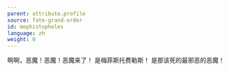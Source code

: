 ```yaml
---
parent: attribute.profile
source: fate-grand-order
id: mephistopheles
language: zh
weight: 0
---
```


啊啊，恶魔！恶魔！恶魔来了！
是梅菲斯托费勒斯！
是那该死的最邪恶的恶魔！
